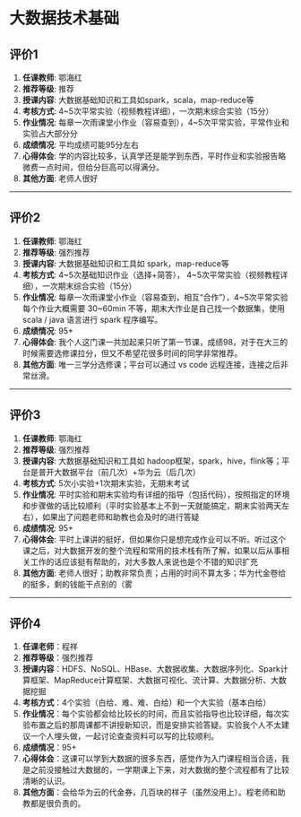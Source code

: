 # 大数据技术基础

## 评价1

1. **任课教师**: 鄂海红
2. **推荐等级**: 推荐
3. **授课内容**: 大数据基础知识和工具如spark，scala，map-reduce等
4. **考核方式**: 4~5次平常实验（视频教程详细），一次期末综合实验（15分）
5. **作业情况**: 每章一次雨课堂小作业（容易查到），4~5次平常实验，平常作业和实验占大部分分
6. **成绩情况**: 平均成绩可能95分左右
7. **心得体会**: 学的内容比较多，认真学还是能学到东西，平时作业和实验报告略微费一点时间，但给分巨高可以得满分。
8. **其他方面**: 老师人很好

---

## 评价2

1. **任课教师**: 鄂海红
2. **推荐等级**: 强烈推荐
3. **授课内容**: 大数据基础知识和工具如 spark，map-reduce等
4. **考核方式**:  4~5次基础知识作业（选择+简答）， 4~5次平常实验（视频教程详细），一次期末综合实验（15分）
5. **作业情况**: 每章一次雨课堂小作业（容易查到，相互“合作”），4~5次平常实验每个作业大概需要 30~60min 不等，期末大作业是自己找一个数据集，使用scala / java 语言进行 spark 程序编写。
6. **成绩情况**: 95+
7. **心得体会**: 我个人这门课一共加起来只听了第一节课，成绩98，对于在大三的时候需要选修课拉分，但又不希望花很多时间的同学非常推荐。
8. **其他方面**: 唯一三学分选修课；平台可以通过 vs code 远程连接，连接之后非常丝滑。


---

## 评价3

1. **任课教师**: 鄂海红
2. **推荐等级**: 强烈推荐
3. **授课内容**: 大数据基础知识和工具如 hadoop框架，spark，hive，flink等；平台是普开大数据平台（前几次）+华为云（后几次）
4. **考核方式**: 5次小实验+1次期末实验，无期末考试
5. **作业情况**: 平时实验和期末实验均有详细的指导（包括代码），按照指定的环境和步骤做的话比较顺利（平时实验基本上不到一天就能搞定，期末实验两天左右），如果出了问题老师和助教也会及时的进行答疑
6. **成绩情况**: 95+
7. **心得体会**: 平时上课讲的挺好，但如果你只是想完成作业可以不听。听过这个课之后，对大数据开发的整个流程和常用的技术栈有所了解，如果以后从事相关工作的话应该挺有帮助的，对大多数人来说也是个不错的知识扩充
8. **其他方面**: 老师人很好；助教非常负责；占用的时间不算太多；华为代金卷给的挺多，剩的钱能干点别的（雾

---

## 评价4

1. **任课老师**：程祥
2. **推荐等级**：强烈推荐
3. **授课内容**：HDFS、NoSQL、HBase、大数据收集、大数据序列化、Spark计算框架、MapReduce计算框架、大数据可视化、流计算、大数据分析、大数据挖掘
4. **考核方式**：4个实验（白给、难、难、白给）和一个大实验（基本白给）
5. **作业情况**：每个实验都会给比较长的时间，而且实验指导也比较详细，每次实验布置之后的那周课都不讲授新知识，而是安排实验答疑。实验我个人不太建议一个人埋头做，一起讨论查查资料可以写的比较顺利。
6. **成绩情况**：95+
7. **心得体会**：这课可以学到大数据的很多东西，感觉作为入门课程相当合适，我是之前没接触过大数据的，一学期课上下来，对大数据的整个流程都有了比较清晰的认识。
8. **其他方面**：会给华为云的代金券，几百块的样子（虽然没用上）。程老师和助教都是很负责的。
